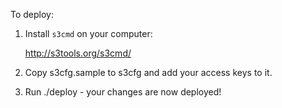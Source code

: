 To deploy:

1. Install `s3cmd` on your computer:

   http://s3tools.org/s3cmd/

2. Copy s3cfg.sample to s3cfg and add your access keys to it.

3. Run ./deploy - your changes are now deployed!

